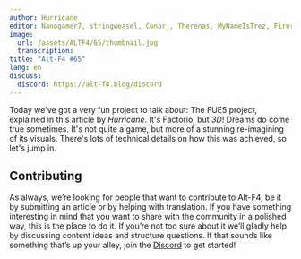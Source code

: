 ```yaml
---
author: Hurricane
editor: Nanogamer7, stringweasel, Conor_, Therenas, MyNameIsTrez, Firerazer
image:
  url: /assets/ALTF4/65/thumbnail.jpg
  transcription:
title: "Alt-F4 #65"
lang: en
discuss:
  discord: https://alt-f4.blog/discord
---
```


Today we've got a very fun project to talk about: The FUE5 project, explained in this article by *Hurricane*. It's Factorio, but *3D*! Dreams do come true sometimes. It's not quite a game, but more of a stunning re-imagining of its visuals. There's lots of technical details on how this was achieved, so let's jump in.

## Contributing

As always, we’re looking for people that want to contribute to Alt-F4, be it by submitting an article or by helping with translation. If you have something interesting in mind that you want to share with the community in a polished way, this is the place to do it. If you’re not too sure about it we’ll gladly help by discussing content ideas and structure questions. If that sounds like something that’s up your alley, join the [Discord](https://alt-f4.blog/discord) to get started!
